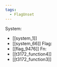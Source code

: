 ```yaml
---
tags:
  - FlagUnset
---
```

System:
- [[system_1]]
- [[system_66]]
Flag:
- [[flag_9476]]
Fn:
- [[t3172_function4]]
- [[t3172_function3]]
